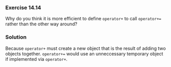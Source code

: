 ### Exercise 14.14

Why do you think it is more efficient to define `operator+` to call `operator+=`
rather than the other way around?

### Solution

Because `operator+` must create a new object that is the result of adding two
objects together. `operator+=` would use an unneccessary temporary object if
implemented via `operator+`.
